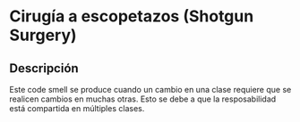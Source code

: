 # Cirugía a escopetazos (Shotgun Surgery)

## Descripción

Este code smell se produce cuando un cambio en una clase requiere que se realicen cambios en muchas otras. 
Esto se debe a que la resposabilidad está compartida en múltiples clases.